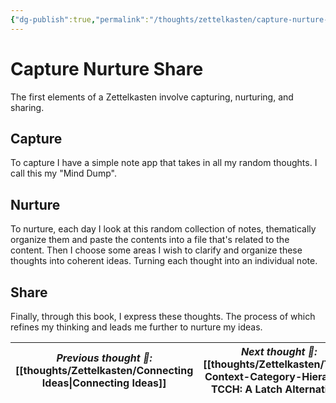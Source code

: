 ```yaml
---
{"dg-publish":true,"permalink":"/thoughts/zettelkasten/capture-nurture-share/","title":"Capture, Nuture, Share","created":"2025-08-26T19:46:30.125+01:00","updated":"2025-08-28T22:10:39.794+01:00"}
---
```


# Capture Nurture Share
The first elements of a Zettelkasten involve capturing, nurturing, and sharing.
##  Capture
To capture I have a simple note app that takes in all my random thoughts. I call this my "Mind Dump".
## Nurture
To nurture, each day I look at this random collection of notes, thematically organize them and paste the contents into a file that's related to the content. Then I choose some areas I wish to clarify and organize these thoughts into coherent ideas. Turning each thought into an individual note.
## Share
Finally, through this book, I express these thoughts. The process of which refines my thinking and leads me further to nurture my ideas.

| *Previous thought 💭:* [[thoughts/Zettelkasten/Connecting Ideas\|Connecting Ideas]] | *Next thought 💭:* [[thoughts/Zettelkasten/Time-Context-Category-Hierarchy\| TCCH: A Latch Alternative]] |
| ------------------------------------------------------------- | ---------------------------------------------------------------------------------- |
